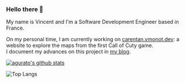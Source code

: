 ### Hello there 👋

My name is Vincent and I'm a Software Development Engineer based in France.

On my personal time, I am currently working on [carentan.vmonot.dev](https://carentan.vmonot.dev): a website to explore the maps from the first Call of Cuty game.\
I document my advances on this project in [my blog](https://vmonot.dev/post/cod-spectator-mode-in-browser-p1/).

[![agurato's github stats](https://github-readme-stats.vercel.app/api?username=Agurato&show_icons=true&theme=gruvbox)](https://github.com/anuraghazra/github-readme-stats)

![Top Langs](https://github-readme-stats.vercel.app/api/top-langs/?username=Agurato&theme=gruvbox&layout=compact&hide=Red,VHDL,Makefile,PHP,CSS,C&langs_count=10)
